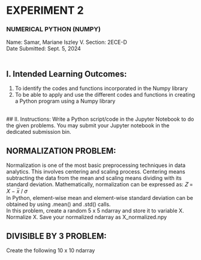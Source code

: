 # EXPERIMENT 2
### NUMERICAL PYTHON (NUMPY)
Name: Samar, Mariane Iszley V.
Section: 2ECE-D                                                          
Date Submitted: Sept. 5, 2024 
<br />
<br />

## I. Intended Learning Outcomes:
1. To identify the codes and functions incorporated in the Numpy library
2. To be able to apply and use the different codes and functions in creating a Python program using a
Numpy library
<br />
## II. Instructions:
Write a Python script/code in the Jupyter Notebook to do the given problems. You may submit your Jupyter
notebook in the dedicated submission bin.
<br />

## NORMALIZATION PROBLEM: 
Normalization is one of the most basic preprocessing techniques in
data analytics. This involves centering and scaling process. Centering means subtracting the data from the
mean and scaling means dividing with its standard deviation. Mathematically, normalization can be
expressed as: 𝑍 = 𝑋 − 𝑥̅ / 𝜎
<br />
In Python, element-wise mean and element-wise standard deviation can be obtained by using .mean() and
.std() calls. 
<br />
In this problem, create a random 5 x 5 ndarray and store it to variable X. Normalize X. Save your normalized
ndarray as X_normalized.npy
<br />

## DIVISIBLE BY 3 PROBLEM: 
Create the following 10 x 10 ndarray

